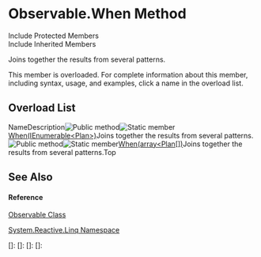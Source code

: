# Observable.When Method

Include Protected Members  
Include Inherited Members

Joins together the results from several patterns.

This member is overloaded. For complete information about this member, including syntax, usage, and examples, click a name in the overload list.

## Overload List

NameDescription![Public method](images\Hh303103.pubmethod(en-us,VS.103).gif "Public method")![Static member](images\Hh244319.static(en-us,VS.103).gif "Static member")[When<TResult>(IEnumerable<Plan<TResult>>)](https://msdn.microsoft.com/en-us/library/m:system.reactive.linq.observable.when%60%601(system.collections.generic.ienumerable%7bsystem.reactive.joins.plan%7b%60%600%7d%7d)(v=VS.103))Joins together the results from several patterns.![Public method](images\Hh303103.pubmethod(en-us,VS.103).gif "Public method")![Static member](images\Hh244319.static(en-us,VS.103).gif "Static member")[When<TResult>(array<Plan<TResult>[])](https://msdn.microsoft.com/en-us/library/m:system.reactive.linq.observable.when%60%601(system.reactive.joins.plan%7b%60%600%7d%5b%5d)(v=VS.103))Joins together the results from several patterns.Top

## See Also

#### Reference

[Observable Class](Observable\Observable.md)

[System.Reactive.Linq Namespace](System.Reactive.Linq\System.Reactive.Linq.md)

[]: 
[]: 
[]: 
[]: 